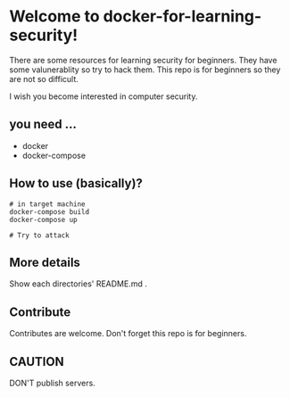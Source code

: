 # Welcome to docker-for-learning-security!

There are some resources for learning security for beginners.
They have some valunerablity so try to hack them.
This repo is for beginners so they are not so difficult.

I wish you become interested in computer security.

## you need ...

* docker
* docker-compose

## How to use (basically)?

```
# in target machine
docker-compose build
docker-compose up

# Try to attack
```

## More details

Show each directories' README.md .

## Contribute

Contributes are welcome.
Don't forget this repo is for beginners.

## CAUTION

DON'T publish servers.